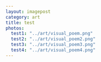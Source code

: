 ```yaml
---
layout: imagepost
category: art
title: test
photos:
  test1: "../art/visual_poem.png"
  test2: "../art/visual_poem2.png"
  test3: "../art/visual_poem3.png"
  test4: "../art/visual_poem4.png"
---
```

